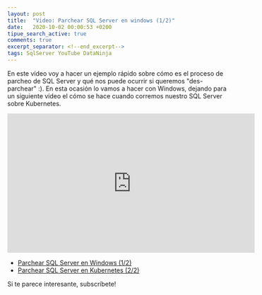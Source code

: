 ```yaml
---
layout: post
title:  "Video: Parchear SQL Server en windows (1/2)"
date:   2020-10-02 00:00:53 +0200
tipue_search_active: true
comments: true
excerpt_separator: <!--end_excerpt-->
tags: SqlServer YouTube DataNinja
---
```


En este vídeo voy a hacer un ejemplo rápido sobre cómo es el proceso de parcheo de SQL Server y qué nos puede ocurrir si queremos "des-parchear" :). En esta ocasión lo vamos a hacer con Windows, dejando para un siguiente vídeo el cómo se hace cuando corremos nuestro SQL Server sobre Kubernetes.

<iframe width="560" height="315" src="https://www.youtube.com/embed/cRduwHDBoNg" frameborder="0" allow="accelerometer; autoplay; clipboard-write; encrypted-media; gyroscope; picture-in-picture" allowfullscreen></iframe>

- [Parchear SQL Server en Windows (1/2)](https://youtu.be/cRduwHDBoNg)
- [Parchear SQL Server en Kubernetes (2/2)](https://youtu.be/_koA4vfBQEE)

<!--end_excerpt-->

<script src="https://apis.google.com/js/platform.js"></script>

Si te parece interesante, subscríbete!
<div class="g-ytsubscribe" data-channelid="UCYboHnN6tvFfHqPWZWY82AQ" data-layout="default" data-count="default"></div>

